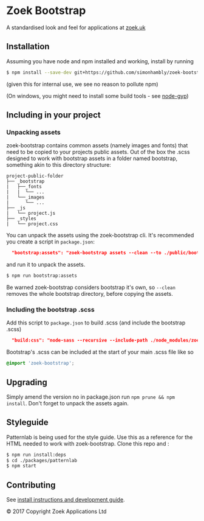 # Zoek Bootstrap

A standardised look and feel for applications at [zoek.uk](https://zoek.uk)


## Installation

Assuming you have node and npm installed and working, install by running

```sh
$ npm install --save-dev git+https://github.com/simonhambly/zoek-bootstrap.git#v0.2.4
```

(given this for internal use, we see no reason to pollute npm)

(On windows, you might need to install some build tools - see [node-gyp](https://github.com/nodejs/node-gyp#installation))

## Including in your project

### Unpacking assets

zoek-bootstrap contains common assets (namely images and fonts) that need to be copied to your projects public assets. Out of the box the .scss designed to work with bootstrap assets in a folder named bootstrap, something akin to this directory structure:

```
project-public-folder
├── _bootstrap
|   ├──_fonts
|   |  └── ...
|   └──_images
|      └── ...
├── _js
|   └── project.js
├── _styles
|   └── project.css
```

You can unpack the assets using the zoek-bootstrap cli. It's recommended you create a script in `package.json`:

```json
  "bootstrap:assets": "zoek-bootstrap assets --clean --to ./public/bootstrap"
```

and run it to unpack the assets.

```sh
$ npm run bootstrap:assets 
```

Be warned zoek-bootstrap considers bootstrap it's own, so `--clean` removes the whole bootstrap directory, before copying the assets.

### Including the bootstrap .scss

Add this script to `package.json` to build .scss (and include the bootstrap .scss)

```json
  "build:css": "node-sass --recursive --include-path ./node_modules/zoek-bootstrap/src --output-style compressed --output ./public/css src/main.scss",
```

Bootstrap's .scss can be included at the start of your main .scss file like so

```scss
@import 'zoek-bootstrap';
```

## Upgrading

Simply amend the version no in package.json run `npm prune && npm install`. Don't forget to unpack the assets again.

## Styleguide

Patternlab is being used for the style guide. Use this as a reference for the HTML needed to work with zoek-bootstrap. Clone this repo and :

```sh
$ npm run install:deps
$ cd ./packages/patternlab
$ npm start
```

## Contributing

See [install instructions and development guide](docs/contributing.md).


© 2017 Copyright Zoek Applications Ltd